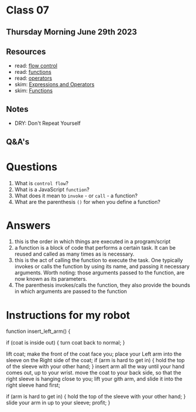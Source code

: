 # Class 07

## Thursday Morning June 29th 2023


## Resources
* read: [flow control](https://developer.mozilla.org/en-US/docs/Glossary/Control_flow)
* read: [functions](https://www.w3schools.com/js/js_functions.asp)
* read: [operators](https://www.w3schools.com/js/js_operators.asp)
* skim: [Expressions and Operators](https://developer.mozilla.org/en-US/docs/Web/JavaScript/Guide/Expressions_and_Operators)
* skim: [Functions](https://developer.mozilla.org/en-US/docs/Web/JavaScript/Guide/Functions)

## Notes
* DRY: Don't Repeat Yourself


## Q&A's
# Questions
1. What is `control flow`?
2. What is a JavaScript `function`?
3. What does it mean to `invoke` - or `call` - a function?
4. What are the parenthesis `()` for when you define a function?

# Answers
1. this is the order in which things are executed in a program/script
2. a function is a block of code that performs a certain task. It can be reused and called as many times as is necessary.
3. this is the act of calling the function to execute the task. One typically invokes or calls the function by using its name, and passing it necessary arguments. Worth noting: those arguments passed to the function, are now known as its parameters.
4. The parenthesis invokes/calls the function, they also provide the bounds in which arguments are passed to the function

# Instructions for my robot

function insert_left_arm() {
  
  if (coat is inside out) {
    turn coat back to normal;
  }

  lift coat;
  make the front of the coat face you;
  place your Left arm into the sleeve on the Right side of the coat;
  if (arm is hard to get in) {
    hold the top of the sleeve with your other hand;
  }
  insert arm all the way until your hand comes out, up to your wrist.
  move the coat to your back side, so that the right sleeve is hanging close to you;
  lift your gith arm, and slide it into the right sleeve hand first;

  if (arm is hard to get in) {
    hold the top of the sleeve with your other hand;
  }
  slide your arm in up to your sleeve;
  profit;
}



